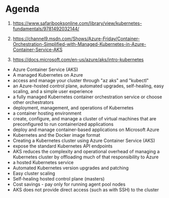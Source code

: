 # Agenda

1. https://www.safaribooksonline.com/library/view/kubernetes-fundamentals/9781492032144/

1. https://channel9.msdn.com/Shows/Azure-Friday/Container-Orchestration-Simplified-with-Managed-Kubernetes-in-Azure-Container-Service-AKS

1. https://docs.microsoft.com/en-us/azure/aks/intro-kubernetes
  * Azure Container Service (AKS)
  * A managed Kubernetes on Azure
  * access and manage your cluster through "az aks" and "kubectl"
  * an Azure-hosted control plane, automated upgrades, self-healing, easy scaling, and a simple user experience
  * a fully managed Kubernetes container orchestration service or choose other orchestrators
  * deployment, management, and operations of Kubernetes
  * a container hosting environment
  * create, configure, and manage a cluster of virtual machines that are preconfigured to run containerized applications
  * deploy and manage container-based applications on Microsoft Azure
  * Kubernetes and the Docker image format
  * Creating a Kubernetes cluster using Azure Container Service (AKS)
  * expose the standard Kubernetes API endpoints
  * AKS reduces the complexity and operational overhead of managing a Kubernetes cluster by offloading much of that responsibility to Azure
  * a hosted Kubernetes service
  * Automated Kubernetes version upgrades and patching
  * Easy cluster scaling
  * Self-healing hosted control plane (masters)
  * Cost savings - pay only for running agent pool nodes
  * AKS does not provide direct access (such as with SSH) to the cluster
